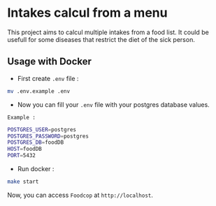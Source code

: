 # Intakes calcul from a menu

This project aims to calcul multiple intakes from a food list.
It could be usefull for some diseases that restrict the diet of the sick person.

## Usage with Docker

- First create `.env` file :

```bash
mv .env.example .env
```

- Now you can fill your `.env` file with your postgres database values.

`Example :`

```bash
POSTGRES_USER=postgres
POSTGRES_PASSWORD=postgres
POSTGRES_DB=foodDB
HOST=foodDB
PORT=5432
```

- Run docker :

```bash
make start
```

Now, you can access `Foodcop` at `http://localhost`.
